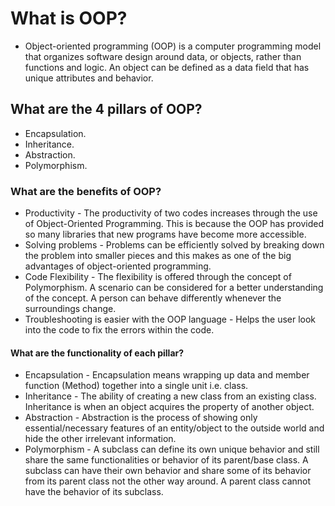 # What is OOP?
- Object-oriented programming (OOP) is a computer programming model that organizes software design around data, or objects, rather than functions and logic. An object can be defined as a data field that has unique attributes and behavior.

## What are the 4 pillars of OOP?
- Encapsulation.
- Inheritance.
- Abstraction.
- Polymorphism.

### What are the benefits of OOP?
- Productivity - The productivity of two codes increases through the use of Object-Oriented Programming. This is because the OOP has provided so many libraries that new programs have become more accessible.
- Solving problems - Problems can be efficiently solved by breaking down the problem into smaller pieces and this makes as one of the big advantages of object-oriented programming.
- Code Flexibility - The flexibility is offered through the concept of Polymorphism. A scenario can be considered for a better understanding of the concept. A person can behave differently whenever the surroundings change.
- Troubleshooting is easier with the OOP language - Helps the user look into the code to fix the errors within the code.

#### What are the functionality of each pillar?
- Encapsulation -  Encapsulation means wrapping up data and member function (Method) together into a single unit i.e. class.
- Inheritance - The ability of creating a new class from an existing class. Inheritance is when an object acquires the property of another object. 
- Abstraction - Abstraction is the process of showing only essential/necessary features of an entity/object to the outside world and hide the other irrelevant information.
- Polymorphism - A subclass can define its own unique behavior and still share the same functionalities or behavior of its parent/base class. A subclass can have their own behavior and share some of its behavior from its parent class not the other way around. A parent class cannot have the behavior of its subclass.
